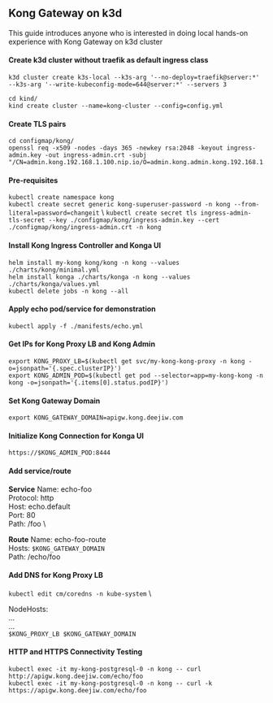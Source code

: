 ## Kong Gateway on k3d
This guide introduces anyone who is interested in doing local hands-on experience with Kong Gateway on k3d cluster

#### Create k3d cluster without traefik as default ingress class
`k3d cluster create k3s-local --k3s-arg '--no-deploy=traefik@server:*' --k3s-arg '--write-kubeconfig-mode=644@server:*' --servers 3`
```
cd kind/
kind create cluster --name=kong-cluster --config=config.yml
```
#### Create TLS pairs

```
cd configmap/kong/
openssl req -x509 -nodes -days 365 -newkey rsa:2048 -keyout ingress-admin.key -out ingress-admin.crt -subj "/CN=admin.kong.192.168.1.100.nip.io/O=admin.kong.admin.kong.192.168.1.100.nip.io"
```

#### Pre-requisites
`kubectl create namespace kong` \
`kubectl create secret generic kong-superuser-password -n kong --from-literal=password=changeit` \ 
`kubectl create secret tls ingress-admin-tls-secret --key ./configmap/kong/ingress-admin.key --cert ./configmap/kong/ingress-admin.crt -n kong`

#### Install Kong Ingress Controller and Konga UI
`helm install my-kong kong/kong -n kong --values ./charts/kong/minimal.yml` \
`helm install konga ./charts/konga -n kong --values ./charts/konga/values.yml` \
`kubectl delete jobs -n kong --all`

#### Apply echo pod/service for demonstration
`kubectl apply -f ./manifests/echo.yml`

#### Get IPs for Kong Proxy LB and Kong Admin
`export KONG_PROXY_LB=$(kubectl get svc/my-kong-kong-proxy -n kong -o=jsonpath='{.spec.clusterIP}')` \
`export KONG_ADMIN_POD=$(kubectl get pod --selector=app=my-kong-kong -n kong -o=jsonpath='{.items[0].status.podIP}')`

#### Set Kong Gateway Domain
`export KONG_GATEWAY_DOMAIN=apigw.kong.deejiw.com`

#### Initialize Kong Connection for Konga UI
`https://$KONG_ADMIN_POD:8444`

#### Add service/route
__Service__
Name: echo-foo \
Protocol: http \
Host: echo.default \
Port: 80 \
Path: /foo \

__Route__
Name: echo-foo-route \
Hosts: `$KONG_GATEWAY_DOMAIN` \
Path: /echo/foo

#### Add DNS for Kong Proxy LB
`kubectl edit cm/coredns -n kube-system` \

NodeHosts: \
... \
... \
`$KONG_PROXY_LB $KONG_GATEWAY_DOMAIN`

#### HTTP and HTTPS Connectivity Testing
`kubectl exec -it my-kong-postgresql-0 -n kong -- curl http://apigw.kong.deejiw.com/echo/foo` \
`kubectl exec -it my-kong-postgresql-0 -n kong -- curl -k https://apigw.kong.deejiw.com/echo/foo`
